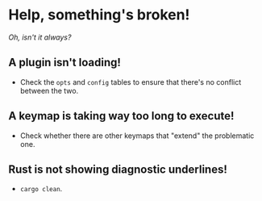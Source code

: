 # Help, something's broken!

_Oh, isn't it always?_

## A plugin isn't loading!

- Check the `opts` and `config` tables to ensure that there's no conflict between the two.

## A keymap is taking way too long to execute!

- Check whether there are other keymaps that "extend" the problematic one.

## Rust is not showing diagnostic underlines!

- `cargo clean`.
